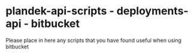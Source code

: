 # plandek-api-scripts - deployments-api - bitbucket

Please place in here any scripts that you have found useful when using bitbucket


